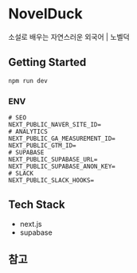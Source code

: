 # NovelDuck

소설로 배우는 자연스러운 외국어 | 노벨덕

## Getting Started

```bash
npm run dev
```

### ENV

```
# SEO
NEXT_PUBLIC_NAVER_SITE_ID=
# ANALYTICS
NEXT_PUBLIC_GA_MEASUREMENT_ID=
NEXT_PUBLIC_GTM_ID=
# SUPABASE
NEXT_PUBLIC_SUPABASE_URL=
NEXT_PUBLIC_SUPABASE_ANON_KEY=
# SLACK
NEXT_PUBLIC_SLACK_HOOKS=
```

## Tech Stack

- next.js
- supabase

## 참고
